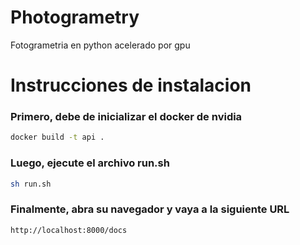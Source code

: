 # Photogrametry
Fotogrametria en python acelerado por gpu

# Instrucciones de instalacion
### Primero, debe de inicializar el docker de nvidia
```bash
docker build -t api .
```

### Luego, ejecute el archivo run.sh
```bash
sh run.sh
```

### Finalmente, abra su navegador y vaya a la siguiente URL
```bash
http://localhost:8000/docs
```